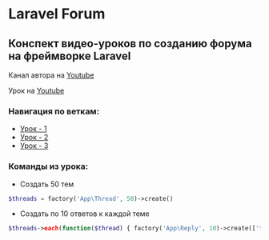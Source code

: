 # Laravel Forum

## Конспект видео-уроков по созданию форума на фреймворке Laravel
Канал автора на [Youtube](https://www.youtube.com/channel/UCjUvIf50gEtUqxwewsZTgTw)

Урок на [Youtube](https://www.youtube.com/watch?v=UjtTHMODB00)

### Навигация по веткам:
* [Урок - 1](https://github.com/honeydev/laravel-forum-lessons/tree/lesson%231)
* [Урок - 2](https://github.com/honeydev/laravel-forum-lessons/tree/lesson%232)
* [Урок - 3](https://github.com/honeydev/laravel-forum-lessons/tree/lesson%233)

### Команды из урока:
* Создать 50 тем 
```php
$threads = factory('App\Thread', 50)->create()
```
* Создать по 10 ответов к каждой теме
```php
$threads->each(function($thread) { factory('App\Reply', 10)->create(['thread_id' => $thread->id]); });
```

